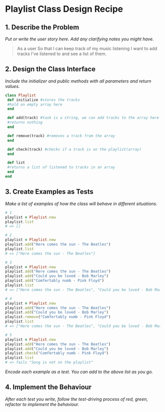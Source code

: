 # Playlist Class Design Recipe

## 1. Describe the Problem

_Put or write the user story here. Add any clarifying notes you might have._

> As a user
> So that I can keep track of my music listening
> I want to add tracks I've listened to and see a list of them.

## 2. Design the Class Interface

_Include the initializer and public methods with all parameters and return values._

```ruby
class Playlist 
 def initialize #stores the tracks
 #hold an empty array here
 end

 def add(track) #task is a string, we can add tracks to the array here
 #returns nothing
 end

 def remove(track) #removes a track from the array
 end

 def check(track) #checks if a track is on the playlist(array)
 end

 def list
 #returns a list of listened to tracks in an array
 end
end
```

## 3. Create Examples as Tests

_Make a list of examples of how the class will behave in different situations._

```ruby
# 1
playlist = Playlist.new
playlist.list 
# => []

# 2
playlist = Playlist.new
playlist.add("Here comes the sun - The Beatles")
playlist.list
# => ["Here comes the sun - The Beatles"]

# 3
playlist = Playlist.new
playlist.add("Here comes the sun - The Beatles")
playlist.add("Could you be loved - Bob Marley")
playlist.add("Comfertably numb - Pink Floyd")
playlist.list
# => ["Here comes the sun - The Beatles", "Could you be loved - Bob Marley", "Comfertably numb - Pink Floyd"]

# 4
playlist = Playlist.new
playlist.add("Here comes the sun - The Beatles")
playlist.add("Could you be loved - Bob Marley")
playlist.remove("Comfertably numb - Pink Floyd")
playlist.list
# => ["Here comes the sun - The Beatles", "Could you be loved - Bob Marley"]

# 5
playlist = Playlist.new
playlist.add("Here comes the sun - The Beatles")
playlist.add("Could you be loved - Bob Marley")
playlist.check("Comfertably numb - Pink Floyd")
playlist.list
# => fails "Song is not on the playlist"

```

_Encode each example as a test. You can add to the above list as you go._

## 4. Implement the Behaviour

_After each test you write, follow the test-driving process of red, green, refactor to implement the behaviour._